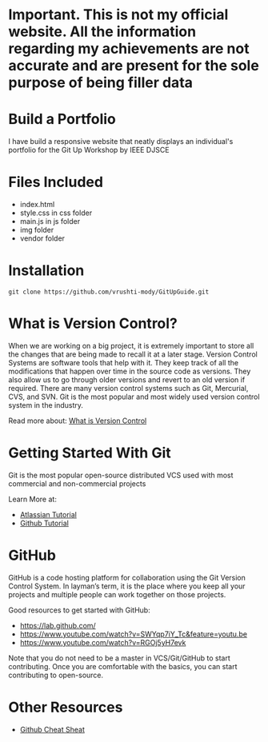 # Important. This is not my official website. All the information regarding my achievements are not accurate and are present for the sole purpose of being filler data

# Build a Portfolio
I have build a responsive website that neatly displays an individual's portfolio for the Git Up Workshop by IEEE DJSCE

# Files Included

* index.html
* style.css in css folder
* main.js in js folder
* img folder
* vendor folder


# Installation

```
git clone https://github.com/vrushti-mody/GitUpGuide.git
```

# What is Version Control?
When we are working on a big project, it is extremely important to store all the changes that are being made to recall it at a later stage. Version Control Systems are software tools that help with it. They keep track of all the modifications that happen over time in the source code as versions. They also allow us to go through older versions and revert to an old version if required.
There are many version control systems such as Git, Mercurial, CVS, and SVN. Git is the most popular and most widely used version control system in the industry.

Read more about: [What is Version Control](https://www.atlassian.com/git/tutorials/what-is-version-control)

# Getting Started With Git

Git is the most popular open-source distributed VCS used with most commercial and non-commercial projects

Learn More at:
- [Atlassian Tutorial](https://www.atlassian.com/git/tutorials)
- [Github Tutorial](https://try.github.io/)

# GitHub

GitHub is a code hosting platform for collaboration using the Git Version Control System. In layman’s term, it is the place where you keep all your projects and multiple people can work together on those projects.

Good resources to get started with GitHub:
- https://lab.github.com/
- https://www.youtube.com/watch?v=SWYqp7iY_Tc&feature=youtu.be
- https://www.youtube.com/watch?v=RGOj5yH7evk

Note that you do not need to be a master in VCS/Git/GitHub to start contributing. Once you are comfortable with the basics, you can start contributing to open-source.



# Other Resources

- [Github Cheat Sheat](https://education.github.com/git-cheat-sheet-education.pdf)




